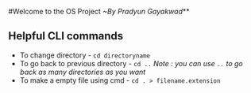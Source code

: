 #Welcome to the OS Project
_~By Pradyun Gayakwad_**


Helpful CLI commands
--------------------
+ To change directory - `cd directoryname`
+ To go back to previous directory - `cd ..`
   *Note : you can use `..` to go back as many  directories as you want*
+ To make a empty file using cmd - `cd . > filename.extension`

